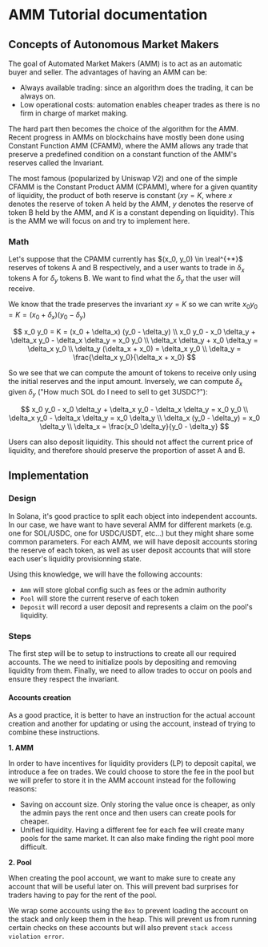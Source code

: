 # AMM Tutorial documentation

## Concepts of Autonomous Market Makers

The goal of Automated Market Makers (AMM) is to act as an automatic buyer and seller. The advantages of having an AMM can be:

- Always available trading: since an algorithm does the trading, it can be always on.
- Low operational costs: automation enables cheaper trades as there is no firm in charge of market making.

The hard part then becomes the choice of the algorithm for the AMM.
Recent progress in AMMs on blockchains have mostly been done using Constant Function AMM (CFAMM), where the AMM allows any trade that preserve a predefined condition on a constant function of the AMM's reserves called the Invariant.

The most famous (popularized by Uniswap V2) and one of the simple CFAMM is the Constant Product AMM (CPAMM), where for a given quantity of liquidity, the product of both reserve is constant ($xy = K$, where $x$ denotes the reserve of token A held by the AMM, $y$ denotes the reserve of token B held by the AMM, and $K$ is a constant depending on liquidity). This is the AMM we will focus on and try to implement here.

### Math

Let's suppose that the CPAMM currently has $(x_0, y_0) \in \real^{+*}$ reserves of tokens A and B respectively, and a user wants to trade in $\delta_x$ tokens A for $\delta_y$ tokens B.
We want to find what the $\delta_y$ that the user will receive.

We know that the trade preserves the invariant $xy = K$ so we can write $x_0 y_0 = K = (x_0 + \delta_x) (y_0 - \delta_y)$

$$
x_0 y_0 = K = (x_0 + \delta_x) (y_0 - \delta_y)
\\
x_0 y_0 - x_0 \delta_y + \delta_x y_0 - \delta_x \delta_y = x_0 y_0
\\
\delta_x \delta_y + x_0 \delta_y = \delta_x y_0
\\
\delta_y (\delta_x + x_0) = \delta_x y_0
\\
\delta_y = \frac{\delta_x y_0}{\delta_x + x_0}
$$

So we see that we can compute the amount of tokens to receive only using the initial reserves and the input amount. Inversely, we can compute $\delta_x$ given $\delta_y$ ("How much SOL do I need to sell to get 3USDC?"):

$$
x_0 y_0 - x_0 \delta_y + \delta_x y_0 - \delta_x \delta_y = x_0 y_0
\\
\delta_x y_0 - \delta_x \delta_y = x_0 \delta_y
\\
\delta_x (y_0 - \delta_y) = x_0 \delta_y
\\
\delta_x = \frac{x_0 \delta_y}{y_0 - \delta_y}
$$

Users can also deposit liquidity. This should not affect the current price of liquidity, and therefore should preserve the proportion of asset A and B.

## Implementation

### Design

In Solana, it's good practice to split each object into independent accounts. In our case, we have want to have several AMM for different markets (e.g. one for SOL/USDC, one for USDC/USDT, etc...) but they might share some common parameters. For each AMM, we will have deposit accounts storing the reserve of each token, as well as user deposit accounts that will store each user's liquidity provisionning state.

Using this knowledge, we will have the following accounts:

- `Amm` will store global config such as fees or the admin authority
- `Pool` will store the current reserve of each token
- `Deposit` will record a user deposit and represents a claim on the pool's liquidity.

### Steps

The first step will be to setup to instructions to create all our required accounts. The we need to initialize pools by depositing and removing liquidity from them. Finally, we need to allow trades to occur on pools and ensure they respect the invariant.

#### Accounts creation

As a good practice, it is better to have an instruction for the actual account creation and another for updating or using the account, instead of trying to combine these instructions.

**1. AMM**

In order to have incentives for liquidity providers (LP) to deposit capital, we introduce a fee on trades. We could choose to store the fee in the pool but we will prefer to store it in the AMM account instead for the following reasons:

- Saving on account size. Only storing the value once is cheaper, as only the admin pays the rent once and then users can create pools for cheaper.
- Unified liquidity. Having a different fee for each fee will create many pools for the same market. It can also make finding the right pool more difficult.

**2. Pool**

When creating the pool account, we want to make sure to create any account that will be useful later on. This will prevent bad surprises for traders having to pay for the rent of the pool.

We wrap some accounts using the `Box` to prevent loading the account on the stack and only keep them in the heap. This will prevent us from running certain checks on these accounts but will also prevent `stack access violation error`.
